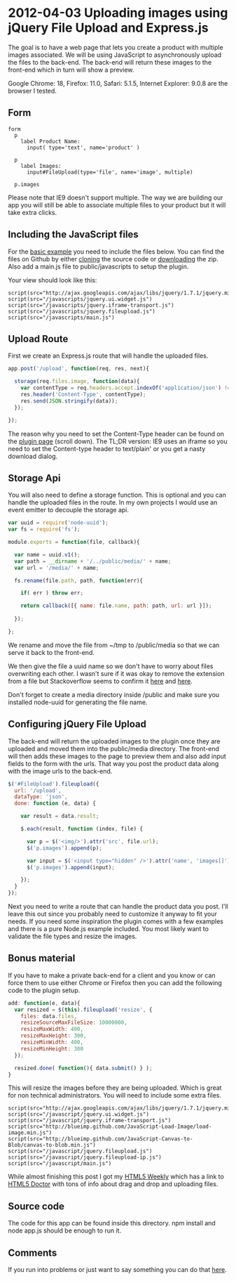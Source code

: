 ﻿2012-04-03 Uploading images using jQuery File Upload and Express.js
===================================================================

The goal is to have a web page that lets you create a product with multiple images associated. We will be using JavaScript to asynchronously upload the files to the back-end. The back-end will return these images to the front-end which in turn will show a preview. 

Google Chrome: 18, Firefox: 11.0, Safari: 5.1.5, Internet Explorer: 9.0.8 are the browser I tested.

## Form

``` jade
form
  p
    label Product Name:
      input( type='text', name='product' )

  p
    label Images:
      input#FileUpload(type='file', name='image', multiple)

  p.images
``` 
Please note that IE9 doesn't support multiple. The way we are building our app you will still be able to associate multiple files to your product but it will take extra clicks.

## Including the JavaScript files

For the [basic example](https://github.com/blueimp/jQuery-File-Upload/wiki/Basic-plugin) you need to include the files below. You can find the files on Github by either [cloning](https://github.com/blueimp/jQuery-File-Upload) the source code or [downloading](https://github.com/blueimp/jQuery-File-Upload/downloads) the zip. Also add a main.js file to public/javascripts to setup the plugin.

Your view should look like this:

``` jade
script(src="http://ajax.googleapis.com/ajax/libs/jquery/1.7.1/jquery.min.js")
script(src="/javascripts/jquery.ui.widget.js")
script(src="/javascripts/jquery.iframe-transport.js")
script(src="/javascripts/jquery.fileupload.js")
script(src="/javascripts/main.js")
```

## Upload Route

First we create an Express.js route that will handle the uploaded files.

```js
app.post('/upload', function(req, res, next){

  storage(req.files.image, function(data){
    var contentType = req.headers.accept.indexOf('application/json') !== -1 ? 'application/json' : 'text/plain';
    res.header('Content-Type', contentType);
    res.send(JSON.stringify(data));
  });

});
```

The reason why you need to set the Content-Type header can be found on the [plugin page](https://github.com/blueimp/jQuery-File-Upload/wiki/Setup) (scroll down).  The TL;DR version: IE9 uses an iframe so you need to set the Content-type header to text/plain' or you get a nasty download dialog.

## Storage Api

You will also need to define a storage function. This is optional and you can handle the uploaded files in the route. In my own projects I would use an event emitter to decouple the storage api.

```js
var uuid = require('node-uuid');
var fs = require('fs');

module.exports = function(file, callback){

  var name = uuid.v1();
  var path = __dirname + '/../public/media/' + name;
  var url = '/media/' + name;

  fs.rename(file.path, path, function(err){

    if( err ) throw err;

    return callback([{ name: file.name, path: path, url: url }]);
             
  });

};
```

We rename and move the file from ~/tmp to /public/media so that we can serve it back to the front-end.

We then give the file a uuid name so we don't have to worry about files overwriting each other. I wasn't sure if it was okay to remove the extension from a file but Stackoverflow seems to confirm it [here](http://stackoverflow.com/questions/5110384/can-i-use-images-without-extension-in-img) and [here](http://stackoverflow.com/questions/3463952/is-it-safe-to-serve-an-image-on-the-web-without-an-extension).

Don't forget to create a media directory inside /public and make sure you installed node-uuid for generating the file name.

## Configuring jQuery File Upload

The back-end will return the uploaded images to the plugin once they are uploaded and moved them into the public/media directory. The front-end will then adds these images to the page to preview them and also add input fields to the form with the urls. That way you post the product data along with the image urls to the back-end. 

```js
$('#FileUpload').fileupload({
  url: '/upload',
  dataType: 'json',
  done: function (e, data) {

    var result = data.result;

    $.each(result, function (index, file) {

      var p = $('<img/>').attr('src', file.url);
      $('p.images').append(p);

      var input = $('<input type="hidden" />').attr('name', 'images[]').val(file.url);
      $('p.images').append(input);

    });
  }
});
```

Next you need to write a route that can handle the product data you post. I'll leave this out since you probably need to customize it anyway to fit your needs. If you need some inspiration the plugin comes with a few examples and there is a pure Node.js example included. You most likely want to validate the file types and resize the images.

## Bonus material

If you have to make a private back-end for a client and you know or can force them to use either Chrome or Firefox then you can add the following code to the plugin setup.

```js
add: function(e, data){
  var resized = $(this).fileupload('resize', {
    files: data.files,
    resizeSourceMaxFileSize: 10000000,
    resizeMaxWidth: 400,
    resizeMaxHeight: 300,
    resizeMinWidth: 400,
    resizeMinHeight: 300
  });

  resized.done( function(){ data.submit() } );
}
```

This will resize the images before they are being uploaded. Which is great for non technical administrators. You will need to include some extra files.

```jade
script(src="http://ajax.googleapis.com/ajax/libs/jquery/1.7.1/jquery.min.js")
script(src="/javascript/jquery.ui.widget.js")
script(src="/javascript/jquery.iframe-transport.js")
script(src="http://blueimp.github.com/JavaScript-Load-Image/load-image.min.js")
script(src="http://blueimp.github.com/JavaScript-Canvas-to-Blob/canvas-to-blob.min.js")
script(src="/javascript/jquery.fileupload.js")
script(src="/javascript/jquery.fileupload-ip.js")
script(src="/javascript/main.js")
```

While almost finishing this post I got my [HTML5 Weekly](http://html5weekly.com/archive/32.html) which has a link to [HTML5 Doctor](http://html5doctor.com/drag-and-drop-to-server/?utm_source=html5weekly&utm_medium=email) with tons of info about drag and drop and uploading files.

## Source code

The code for this app can be found inside this directory. npm install and node app.js should be enough to run it.

## Comments

If you run into problems or just want to say something you can do that [here](https://github.com/Enome/blog/issues/3).
